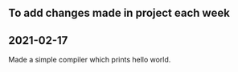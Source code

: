 ## To add changes made in project each week

## 2021-02-17

Made a simple compiler which prints hello world. 